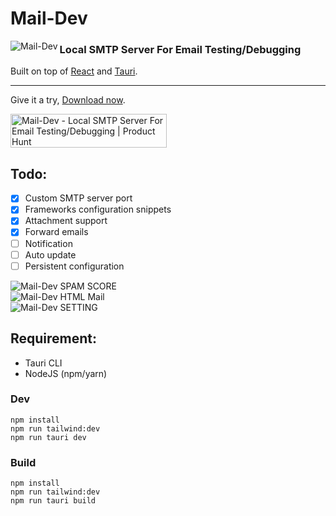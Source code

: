 # Mail-Dev

<img src="https://raw.githubusercontent.com/samirdjelal/mail-dev/main/src-tauri/icons/Square107x107Logo.png" alt="Mail-Dev" align="left"/>

### Local SMTP Server For Email Testing/Debugging

Built on top of [React](https://reactjs.org/) and [Tauri](https://tauri.studio/en).

---

Give it a try, [Download now](https://github.com/samirdjelal/mail-dev/releases).

<a href="https://www.producthunt.com/posts/mail-dev?utm_source=badge-review&utm_medium=badge&utm_souce=badge-mail-dev#discussion-body" target="_blank"><img src="https://api.producthunt.com/widgets/embed-image/v1/review.svg?post_id=304871&theme=dark" alt="Mail-Dev - Local SMTP Server For Email Testing/Debugging | Product Hunt" style="width: 250px; height: 54px;" width="250" height="54" /></a>

## Todo:
- [x] Custom SMTP server port
- [x] Frameworks configuration snippets
- [x] Attachment support
- [x] Forward emails
- [ ] Notification
- [ ] Auto update
- [ ] Persistent configuration

<img src="https://raw.githubusercontent.com/samirdjelal/mail-dev/main/screenshots/spam-score.png" alt="Mail-Dev SPAM SCORE"/>
<br/>
<img src="https://raw.githubusercontent.com/samirdjelal/mail-dev/main/screenshots/html-mail.png" alt="Mail-Dev HTML Mail"/>
<br/>
<img src="https://raw.githubusercontent.com/samirdjelal/mail-dev/main/screenshots/setting.png" alt="Mail-Dev SETTING"/>

## Requirement:
- Tauri CLI
- NodeJS (npm/yarn)

### Dev
```text
npm install
npm run tailwind:dev
npm run tauri dev
```

### Build
```text
npm install
npm run tailwind:dev
npm run tauri build
```
